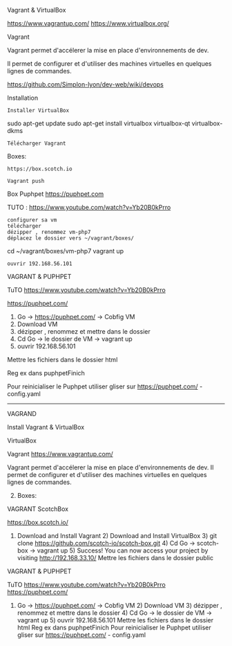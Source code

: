 

Vagrant & VirtualBox


https://www.vagrantup.com/
https://www.virtualbox.org/


Vagrant

Vagrant permet d'accélerer la mise en place d'environnements de dev.

Il permet de configurer et d'utiliser des machines virtuelles en quelques lignes de commandes.


https://github.com/Simplon-lyon/dev-web/wiki/devops
 



Installation

    Installer VirtualBox

sudo apt-get update
sudo apt-get install virtualbox virtualbox-qt virtualbox-dkms

    Télécharger Vagrant


Boxes:

    https://box.scotch.io

    Vagrant push
    
    


Box Puphpet   https://puphpet.com


TUTO : https://www.youtube.com/watch?v=Yb20B0kPrro


    configurer sa vm
    télécharger
    dézipper , renommez vm-php7
    déplacez le dossier vers ~/vagrant/boxes/

cd ~/vagrant/boxes/vm-php7
vagrant up

    ouvrir 192.168.56.101



VAGRANT & PUPHPET

TuTO https://www.youtube.com/watch?v=Yb20B0kPrro

https://puphpet.com/

1) Go -> https://puphpet.com/   ->   Cobfig VM
2) Download VM
3) dézipper , renommez  et mettre dans le dossier
4) Cd  Go -> le dossier de VM ->  vagrant up
5) ouvrir 192.168.56.101

Mettre les fichiers dans le dossier   html

Reg ex dans puphpetFinich


Pour reinicialiser le Puphpet utiliser gliser sur https://puphpet.com/   - config.yaml



____________________________________________________




VAGRAND

Install Vagrant & VirtualBox

VirtualBox

Vagrant
https://www.vagrantup.com/


Vagrant permet d'accélerer la mise en place d'environnements de dev.
Il permet de configurer et d'utiliser des machines virtuelles en quelques lignes de commandes.


2)  Boxes:

VAGRANT  ScotchBox

https://box.scotch.io/
1) Download and Install Vagrant 2) Download and Install VirtualBox 3) git clone https://github.com/scotch-io/scotch-box.git 4) Cd Go -> scotch-box -> vagrant up 5) Success! You can now access your project by visiting http://192.168.33.10/
Mettre les fichiers dans le dossier public

 

VAGRANT & PUPHPET

TuTO https://www.youtube.com/watch?v=Yb20B0kPrro
https://puphpet.com/
1) Go -> https://puphpet.com/ -> Cobfig VM 2) Download VM 3) dézipper , renommez et mettre dans le dossier 4) Cd Go -> le dossier de VM -> vagrant up 5) ouvrir 192.168.56.101
Mettre les fichiers dans le dossier html
Reg ex dans puphpetFinich
Pour reinicialiser le Puphpet utiliser gliser sur https://puphpet.com/ - config.yaml








